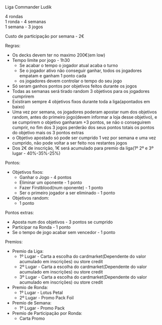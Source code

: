 Liga Commander Ludik<br>

4 rondas<br>
1 ronda - 4 semanas<br>
1 semana - 3 jogos<br>

Custo de participação por semana - 2€<br>

Regras:
- Os decks devem ter no maximo 200€(em low)
- Tempo limite por jogo - 1h30
    - Se acabar o tempo o jogador atual acaba o turno
    - Se o jogador ativo não conseguir ganhar, todos os jogadores empatam e ganham 1 ponto cada
    - os jogadores devem controlar o tempo do seu jogo
- Só seram ganhos pontos por objetivos feitos durante os jogos
- Todas as semanas será tirado random 3 objetivos para os jogadores cumprirem
- Existiram sempre 4 objetivos fixos durante toda a liga(apontados em baixo)
- Uma vez por semana, os jogadores poderam apostar num dos objetivos random, antes do primeiro jogo(devem informar a loja desse objetivo), e se cumprirem o objetivo ganharam +3 pontos, se não o conseguirem cumprir, no fim dos 3 jogos perderão dos seus pontos totais os pontos do objetivo mais os 3 pontos extras
- o Objetivo apostado só pode ser cumprido 1 vez por semana e uma vez cumprido, não pode voltar a ser feito nos restantes jogos
- Dos 2€ de inscrição, 1€ será acumulado para premio da liga(1º 2º e 3º lugar - 40%-35%-25%)

Pontos:
- Objetivos fixos:
    - Ganhar o Jogo - 4 pontos
    - Eliminar um oponente - 1 ponto
    - Fazer Firstblood(num oponente) - 1 ponto
    - Ser o primeiro jogador a ser eliminado - 1 ponto
- Objetivos random:
    - 1 ponto

Pontos extras:
- Aposta num dos objetivos - 3 pontos se cumprido
- Participar na Ronda - 1 ponto
- Se o tempo de jogo acabar sem vencedor - 1 ponto

Premios:
- Premio da Liga:
    - 1º Lugar - Carta a escolha do cardmarket(Dependente do valor acumulado em inscrições) ou store credit
    - 2º Lugar - Carta a escolha do cardmarket(Dependente do valor acumulado em inscrições) ou store credit
    - 3º Lugar - Carta a escolha do cardmarket(Dependente do valor acumulado em inscrições) ou store credit
- Premio de Ronda:
    - 1º Lugar - Lotus Petal
    - 2º Lugar - Promo Pack Foil
- Premio de Semana:
    - 1º Lugar - Promo Pack 
- Premio de Participação por Ronda:
    - Carta Promo

